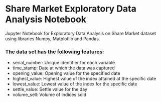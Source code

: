 # Share Market Exploratory Data Analysis Notebook
Jupyter Notebook for Exploratory Data Analysis on Share Market dataset using libraries Numpy, Matplotlib and Pandas.

### The data set has the following features:

 - serial_number: Unique identifier for each variable
 - time_stamp: Date at which the data was captured
 - opening_value: Opening value for the specified date
 - highest_value: Highest value of the index attained at the specific date
 - lowest_value: Lowest value of the index for the specific date
 - settle_value: Settle value for the day
 - volume_sell: Volume of indices sold
